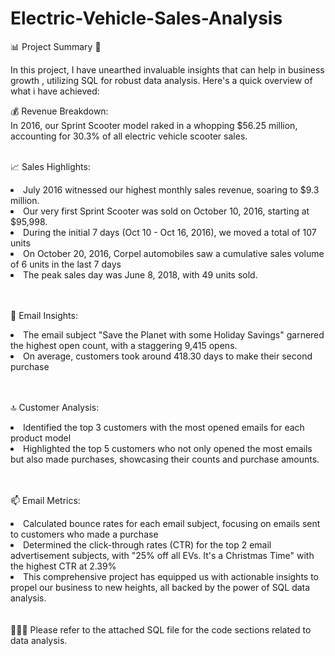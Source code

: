 # Electric-Vehicle-Sales-Analysis

📊 Project Summary 🚀

In this project, I have unearthed invaluable insights that can help in business growth , utilizing SQL for robust data analysis. Here's a quick overview of what i have achieved:

💰 Revenue Breakdown:<br>
In 2016, our Sprint Scooter model raked in a whopping $56.25 million, accounting for 30.3% of all electric vehicle scooter sales.
<br><br>

📈 Sales Highlights:<br>
<li>July 2016 witnessed our highest monthly sales revenue, soaring to $9.3 million.</li>
<li>Our very first Sprint Scooter was sold on October 10, 2016, starting at $95,998. </li>
<li>During the initial 7 days (Oct 10 - Oct 16, 2016), we moved a total of 107 units</li>
<li>On October 20, 2016, Corpel automobiles saw a cumulative sales volume of 6 units in the last 7 days</li>
<li>The peak sales day was June 8, 2018, with 49 units sold.</li>
<br><br>

📧 Email Insights:<br>
<li>The email subject "Save the Planet with some Holiday Savings" garnered the highest open count, with a staggering 9,415 opens.</li>
<li>On average, customers took around 418.30 days to make their second purchase</li>
<br><br>

🔝 Customer Analysis:<br>
<li>Identified the top 3 customers with the most opened emails for each product model</li>
<li>Highlighted the top 5 customers who not only opened the most emails but also made purchases, showcasing their counts and purchase amounts.</li>
<br><br>

📫 Email Metrics:<br>
<li>Calculated bounce rates for each email subject, focusing on emails sent to customers who made a purchase</li>
<li>Determined the click-through rates (CTR) for the top 2 email advertisement subjects, with "25% off all EVs. It's a Christmas Time"  with the highest CTR at 2.39%</li>
<li>This comprehensive project has equipped us with actionable insights to propel our business to new heights, all backed by the power of SQL data analysis. </li>
<br><br>
  🚗💼💡 Please refer to the attached SQL file for the code sections related to data analysis.<br>
